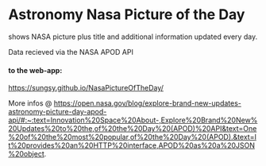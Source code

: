 # Astronomy Nasa Picture of the Day 
shows NASA picture plus title and additional information updated every day.

Data recieved via the NASA APOD API

#### to the web-app:
https://sungsy.github.io/NasaPictureOfTheDay/

More infos @ https://open.nasa.gov/blog/explore-brand-new-updates-astronomy-picture-day-apod-api/#:~:text=Innovation%20Space%20About-,Explore%20Brand%20New%20Updates%20to%20the,of%20the%20Day%20(APOD)%20API&text=One%20of%20the%20most%20popular,of%20the%20Day%20(APOD).&text=It%20provides%20an%20HTTP%20interface,APOD%20as%20a%20JSON%20object.
